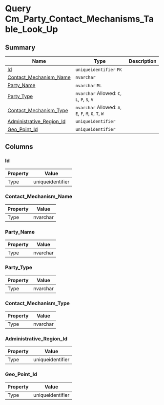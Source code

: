 # Query Cm_Party_Contact_Mechanisms_Table_Look_Up


## Summary

| Name | Type | Description |
| - | - | --- |
|[Id](#id)|`uniqueidentifier` `PK`||
|[Contact_Mechanism_Name](#contact_mechanism_name)|`nvarchar` ||
|[Party_Name](#party_name)|`nvarchar` `ML`||
|[Party_Type](#party_type)|`nvarchar` Allowed: `C`, `L`, `P`, `S`, `V`||
|[Contact_Mechanism_Type](#contact_mechanism_type)|`nvarchar` Allowed: `A`, `E`, `F`, `M`, `O`, `T`, `W`||
|[Administrative_Region_Id](#administrative_region_id)|`uniqueidentifier` ||
|[Geo_Point_Id](#geo_point_id)|`uniqueidentifier` ||

## Columns

### Id

| Property | Value |
| - | - |
|Type|uniqueidentifier|

### Contact_Mechanism_Name

| Property | Value |
| - | - |
|Type|nvarchar|

### Party_Name

| Property | Value |
| - | - |
|Type|nvarchar|

### Party_Type

| Property | Value |
| - | - |
|Type|nvarchar|

### Contact_Mechanism_Type

| Property | Value |
| - | - |
|Type|nvarchar|

### Administrative_Region_Id

| Property | Value |
| - | - |
|Type|uniqueidentifier|

### Geo_Point_Id

| Property | Value |
| - | - |
|Type|uniqueidentifier|



